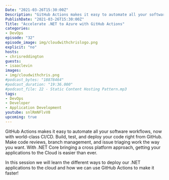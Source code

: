 ```yaml
---
Date: "2021-03-26T15:30:00Z"
Description: "GitHub Actions makes it easy to automate all your software workflows, now with world-class CI/CD. Build, test, and deploy your code right from GitHub. Make code reviews, branch management, and issue triaging work the way you want. With .NET Core bringing a cross platform approach, getting your applications to the Cloud is easier than ever. In this session we will learn the different ways to deploy our .NET applications to the cloud and how we can use GitHub Actions to make it faster!"
PublishDate: "2021-03-26T15:30:00Z"
Title: "Accelerate .NET to Azure with GitHub Actions"
categories:
- DevOps
episode: "32"
episode_image: img/cloudwithchrislogo.png
explicit: "no"
hosts:
- chrisreddington
guests:
- isaaclevin
images:
- img/cloudwithchris.png
#podcast_bytes: "18878464"
#podcast_duration: "19:36.000"
#podcast_file: 22 - Static Content Hosting Pattern.mp3
tags:
- DevOps
- Developer
- Application Development
youtube: snlRmNFlvV8
upcoming: true
---
```

GitHub Actions makes it easy to automate all your software workflows, now with world-class CI/CD. Build, test, and deploy your code right from GitHub. Make code reviews, branch management, and issue triaging work the way you want. With .NET Core bringing a cross platform approach, getting your applications to the Cloud is easier than ever.

In this session we will learn the different ways to deploy our .NET applications to the cloud and how we can use GitHub Actions to make it faster!
